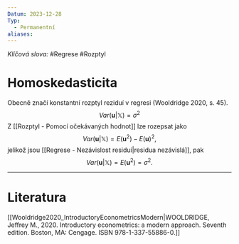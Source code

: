 ```yaml
---
Datum: 2023-12-28
Typ:
  - Permanentní
aliases:
---
```

*Klíčová slova:* #Regrese #Rozptyl
# Homoskedasticita
Obecně značí konstantní rozptyl reziduí v regresi (Wooldridge 2020, s. 45).
$$
Var(\textbf{u} | \mathbb{X}) = \sigma^2 
$$
Z [[Rozptyl - Pomocí očekávaných hodnot]] lze rozepsat jako
$$
Var(\textbf{u} | \mathbb{X}) = E(\textbf{u}^2) - E(\textbf{u})^2,
$$
jelikož jsou [[Regrese - Nezávislost residuí|residua nezávislá]], pak
$$
Var(\textbf{u} | \mathbb{X}) = E(\textbf{u}^2) = \sigma^2.
$$
- - -
# Literatura
[[Wooldridge2020_IntroductoryEconometricsModern|WOOLDRIDGE, Jeffrey M., 2020. Introductory econometrics: a modern approach. Seventh edition. Boston, MA: Cengage. ISBN 978-1-337-55886-0.]]
